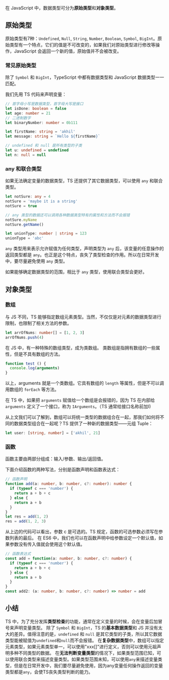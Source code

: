 在 JavaScript 中，数据类型可分为**原始类型**和**对象类型**。

## 原始类型

原始类型有7种：`Undefined`, `Null`, `String`, `Number`, `Boolean`, `Symbol`, `BigInt`。原始类型有一个特点，它们的值是不可改变的，如果我们对原始类型进行修改等操作，JavaScript 会返回一个新的值，原始值并不会被改变。

### 常见原始类型

除了 `Symbol` 和 `BigInt`，TypeScript 中都有数据类型和 JavaScript 数据类型一一匹配。

我们先用 TS 代码来声明变量：

```typescript
// 首字母小写是数据类型，首字母大写是接口
let isDone: boolean = false
let age: number = 21
// 二进制数字
let binaryNumber: number = 0b111

let firstName: string = 'akhil'
let message: string = `Hello ${firstName}`

// undefined 和 null 是所有类型的子类
let u: undefined = undefined
let n: null = null
```

### any 和联合类型

如果无法确定变量的数据类型，TS 还提供了其它数据类型，可以使用 `any` 和联合类型。

```typescript
let notSure: any = 4
notSure = 'maybe it is a string'
notSure = true

// any 类型的数据还可以调用各种数据类型特有的属性和方法而不会报错
notSure.myName
notSure.getName()
```

```typescript
let unionType: number | string = 123
unionType = 'abc'
```

`any` 类型用来表示允许赋值为任何类型，声明类型为 `any` 后，该变量的任意操作的返回类型都是 `any`。也正是这个特点，丧失了类型检查的作用。所以在日常开发中，要尽量避免使用 `any` 类型。

如果能够确定数据类型的范围，相比于 `any` 类型，使用联合类型会更好。

## 对象类型

### 数组

与 JS 不同，TS 能够指定数组元素类型。当然，不仅仅是对元素的数据类型进行限制，也限制了相关方法的参数。

```typescript
let arrOfNums: number[] = [1, 2, 3]
arrOfNums.push(4)
```

在 JS 中，有一种特殊的数组类型，成为类数组。
类数组是指拥有数组的一些属性，但是不具有数组的方法。

```typescript
function test () {
  console.log(arguments)
}
```

以上，arguments 就是一个类数组。它具有数组的 `length` 等属性，但是不可以调用数组的 `forEach` 等方法。

在 TS 中，如果把 `arguments` 赋值给一个数组是会报错的，因为 TS 在内部给 `arguments` 定义了一个接口，称为 `IArguments`。（TS 通常给接口名称前加I)

从上文我们可以了解到，数组可以将统一类型的数据组合在一起，那我们如何将不同的数据类型组合在一起呢？TS 提供了一种新的数据类型——元组 Tuple：

```typescript
let user: [string, number] = ['akhil', 21]
```

### 函数

函数主要由两部分组成：输入/参数、输出/返回值。

下面介绍函数的两种写法，分别是函数声明和函数表达式：

```typescript
// 函数声明
function add(a: number, b: number, c?: number): number {
  if (typeof c === 'number') {
    return a + b + c
  } else {
    return a + b
  }
}
let res = add(1, 2)
res = add(1, 2, 3)
```

从上边的代码可以看出，参数 c 是可选的。TS 规定，函数的可选参数必须写在参数列表的最后。
在 ES6 中，我们也可以在函数声明中给参数设定一个默认值，如果参数没有传入值就会使用这个默认值。

```typescript
// 函数表达式
const add = function(a: number, b: number, c?: number) {
  if (typeof c === 'number') {
    return a + b + c
  } else {
    return a + b
  }
}
const add2: (a: number, b: number, c?: number) => number = add
```

## 小结
TS 中，为了充分发挥**类型检查**的功能，通常在定义变量的时候，会在变量后加冒号来声明变量类型。
除了 `Symbol` 和 `BigInt`，TS 的**基本数据类型**和 JS 并没有太大的差异。值得注意的是，`undefined` 和 `null` 是其它类型的子类，所以其它数据类型能被赋值为`undefined`和`null`而不会报错。
在**复杂数据类型**中，数组可以指定元素类型，如果元素类型单一，可以使用"xxx[]"进行定义，否则可以使用元祖声明多种不同类型的数据。
在**无法判断变量类型**的情况下，如果类型范围已知，可以使用联合类型来描述变量类型。如果类型范围未知，可以使用`any`来描述变量类型，但是在日常开发中，我们要尽量避免使用，因为any变量任何操作返回的变量类型都是`any`，会使TS丧失类型判断的能力。
